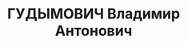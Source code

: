 ---
title: ГУДЫМОВИЧ Владимир Антонович
description: '(р. 1899), председатель горплана Сталинского Горсовета. Суть дела: С
  разоблачением в крайплане группы правых контрреволюционером Эдельмана, Рейхбаума,
  Харит и друг., Гудымович, будучи председателем Горплана Сталинского Горсовета и
  ранее председателем Горплана Кемеровского Горсовета, имел с ними до момента из разоблачения
  тесную связь. Гудымович бывал очень часто на вечеринках, устраиваемых Эдельманом,
  Харит и Рейхбаум, а также сам приглашал их к себе на вечера (в день отъезда в Кемерово).
  Бывая в Новосибирске (в командировке), Гудымович всегда встречался с ними в квартирах
  (1 января 1936г. на квартире Харит, откуда вернулся около 2-х часов ночи). После
  разоблачения группы правых контрреволюционеров Эдельмана, Рейхбаума, Харита, - Гудымович
  был очень обеспокоен, несколько раз звонил по телефону из Сталинска в Крайплан,
  узнавал, что с ними случилось и, не получив ответа, приехал лично в Новосибирск
  под предлогом утверждения сметы в Крайплане… Постановили: За связь с врагами народа,
  группой правых предателей, …из рядов ВКП(б) исключить.

  27 мая 1937г.'
---